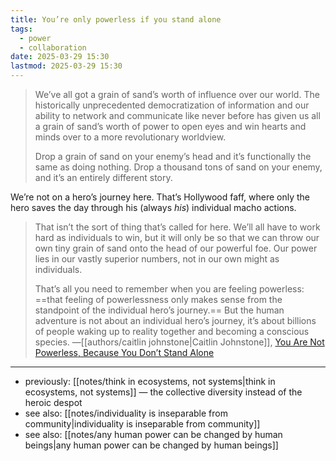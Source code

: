 ```yaml
---
title: You’re only powerless if you stand alone
tags:
  - power
  - collaboration
date: 2025-03-29 15:30
lastmod: 2025-03-29 15:30
---
```

> We’ve all got a grain of sand’s worth of influence over our world. The historically unprecedented democratization of information and our ability to network and communicate like never before has given us all a grain of sand’s worth of power to open eyes and win hearts and minds over to a more revolutionary worldview.
> 
> Drop a grain of sand on your enemy’s head and it’s functionally the same as doing nothing. Drop a thousand tons of sand on your enemy, and it’s an entirely different story.

We’re not on a hero’s journey here. That’s Hollywood faff, where only the hero saves the day through his (always *his*) individual macho actions.

> That isn’t the sort of thing that’s called for here. We’ll all have to work hard as individuals to win, but it will only be so that we can throw our own tiny grain of sand onto the head of our powerful foe. Our power lies in our vastly superior numbers, not in our own might as individuals.
> 
> That’s all you need to remember when you are feeling powerless: ==that feeling of powerlessness only makes sense from the standpoint of the individual hero’s journey.== But the human adventure is not about an individual hero’s journey, it’s about billions of people waking up to reality together and becoming a conscious species. —[[authors/caitlin johnstone|Caitlin Johnstone]], [You Are Not Powerless, Because You Don’t Stand Alone](https://caitlinjohnstone.com.au/2025/01/18/you-are-not-powerless-because-you-dont-stand-alone/)

---
- previously: [[notes/think in ecosystems, not systems|think in ecosystems, not systems]] — the collective diversity instead of the heroic despot
- see also: [[notes/individuality is inseparable from community|individuality is inseparable from community]]
- see also: [[notes/any human power can be changed by human beings|any human power can be changed by human beings]]